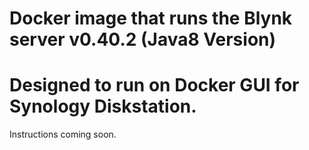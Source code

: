 # Docker image that runs the Blynk server v0.40.2 (Java8 Version)

# Designed to run on Docker GUI for Synology Diskstation.

Instructions coming soon.
